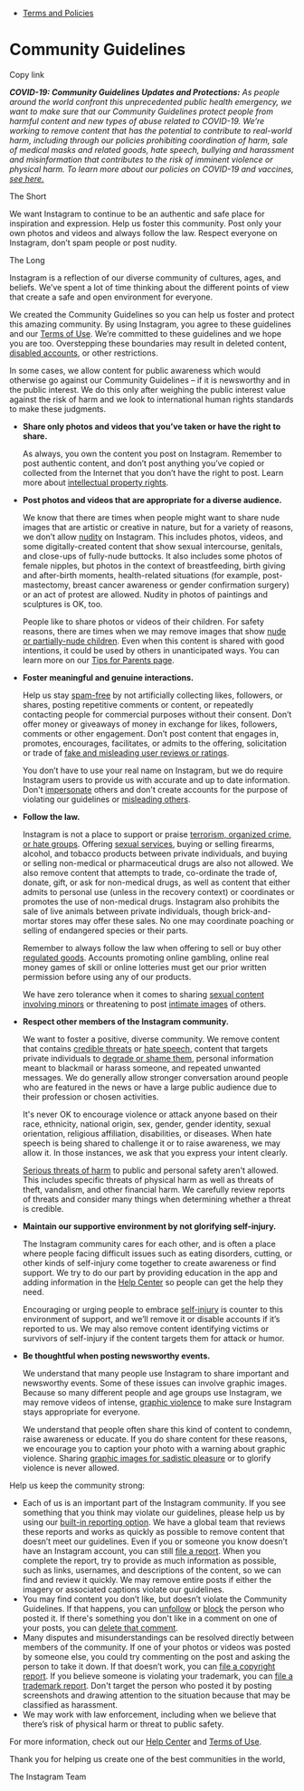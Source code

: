 *   [Terms and Policies](https://help.instagram.com/1417489251945243/?helpref=breadcrumb)

Community Guidelines
====================

Copy link

_**COVID-19: Community Guidelines Updates and Protections:** As people around the world confront this unprecedented public health emergency, we want to make sure that our Community Guidelines protect people from harmful content and new types of abuse related to COVID-19. We’re working to remove content that has the potential to contribute to real-world harm, including through our policies prohibiting coordination of harm, sale of medical masks and related goods, hate speech, bullying and harassment and misinformation that contributes to the risk of imminent violence or physical harm. To learn more about our policies on COVID-19 and vaccines, [see here.](https://help.instagram.com/697825587576762?helpref=faq_content)_

The Short

We want Instagram to continue to be an authentic and safe place for inspiration and expression. Help us foster this community. Post only your own photos and videos and always follow the law. Respect everyone on Instagram, don’t spam people or post nudity.

The Long

Instagram is a reflection of our diverse community of cultures, ages, and beliefs. We’ve spent a lot of time thinking about the different points of view that create a safe and open environment for everyone.

We created the Community Guidelines so you can help us foster and protect this amazing community. By using Instagram, you agree to these guidelines and our [Terms of Use](https://www.instagram.com/legal/terms). We’re committed to these guidelines and we hope you are too. Overstepping these boundaries may result in deleted content, [disabled accounts](https://help.instagram.com/366993040048856?helpref=faq_content), or other restrictions.

In some cases, we allow content for public awareness which would otherwise go against our Community Guidelines – if it is newsworthy and in the public interest. We do this only after weighing the public interest value against the risk of harm and we look to international human rights standards to make these judgments.

*   **Share only photos and videos that you’ve taken or have the right to share.**
    
    As always, you own the content you post on Instagram. Remember to post authentic content, and don’t post anything you’ve copied or collected from the Internet that you don’t have the right to post. Learn more about [intellectual property rights](https://help.instagram.com/126382350847838?helpref=faq_content).
    
*   **Post photos and videos that are appropriate for a diverse audience.**
    
    We know that there are times when people might want to share nude images that are artistic or creative in nature, but for a variety of reasons, we don’t allow [nudity](https://l.instagram.com/?u=https%3A%2F%2Fwww.facebook.com%2Fcommunitystandards%2Fadult_nudity_sexual_activity&e=AT1PfmSV1iFSjJJYUn2194JLwTuB99_FmU4DQMB187gM9gXlN9A8uFXilGP8q-_JxweT6c4TMQsApz6v_lkS51aThejDcxA9B41jUEvms-RDTaBIKkimikjCb7JooRjgGNLRVW8yUJpcOlOAen_Ccw) on Instagram. This includes photos, videos, and some digitally-created content that show sexual intercourse, genitals, and close-ups of fully-nude buttocks. It also includes some photos of female nipples, but photos in the context of breastfeeding, birth giving and after-birth moments, health-related situations (for example, post-mastectomy, breast cancer awareness or gender confirmation surgery) or an act of protest are allowed. Nudity in photos of paintings and sculptures is OK, too.
    
    People like to share photos or videos of their children. For safety reasons, there are times when we may remove images that show [nude or partially-nude children](https://l.instagram.com/?u=https%3A%2F%2Fwww.facebook.com%2Fcommunitystandards%2Fchild_nudity_sexual_exploitation&e=AT1PfmSV1iFSjJJYUn2194JLwTuB99_FmU4DQMB187gM9gXlN9A8uFXilGP8q-_JxweT6c4TMQsApz6v_lkS51aThejDcxA9B41jUEvms-RDTaBIKkimikjCb7JooRjgGNLRVW8yUJpcOlOAen_Ccw). Even when this content is shared with good intentions, it could be used by others in unanticipated ways. You can learn more on our [Tips for Parents page](https://help.instagram.com/154475974694511/?helpref=faq_content).
    
*   **Foster meaningful and genuine interactions.**
    
    Help us stay [spam-free](https://l.instagram.com/?u=https%3A%2F%2Fwww.facebook.com%2Fcommunitystandards%2Fspam&e=AT1PfmSV1iFSjJJYUn2194JLwTuB99_FmU4DQMB187gM9gXlN9A8uFXilGP8q-_JxweT6c4TMQsApz6v_lkS51aThejDcxA9B41jUEvms-RDTaBIKkimikjCb7JooRjgGNLRVW8yUJpcOlOAen_Ccw) by not artificially collecting likes, followers, or shares, posting repetitive comments or content, or repeatedly contacting people for commercial purposes without their consent. Don’t offer money or giveaways of money in exchange for likes, followers, comments or other engagement. Don’t post content that engages in, promotes, encourages, facilitates, or admits to the offering, solicitation or trade of [fake and misleading user reviews or ratings](https://l.instagram.com/?u=https%3A%2F%2Fwww.facebook.com%2Fcommunitystandards%2Ffraud_deception&e=AT1PfmSV1iFSjJJYUn2194JLwTuB99_FmU4DQMB187gM9gXlN9A8uFXilGP8q-_JxweT6c4TMQsApz6v_lkS51aThejDcxA9B41jUEvms-RDTaBIKkimikjCb7JooRjgGNLRVW8yUJpcOlOAen_Ccw).
    
    You don’t have to use your real name on Instagram, but we do require Instagram users to provide us with accurate and up to date information. Don't [impersonate](https://l.instagram.com/?u=https%3A%2F%2Fwww.facebook.com%2Fcommunitystandards%2Fmisrepresentation&e=AT1PfmSV1iFSjJJYUn2194JLwTuB99_FmU4DQMB187gM9gXlN9A8uFXilGP8q-_JxweT6c4TMQsApz6v_lkS51aThejDcxA9B41jUEvms-RDTaBIKkimikjCb7JooRjgGNLRVW8yUJpcOlOAen_Ccw) others and don't create accounts for the purpose of violating our guidelines or [misleading others](https://l.instagram.com/?u=https%3A%2F%2Ftransparency.fb.com%2Fpolicies%2Fcommunity-standards%2Finauthentic-behavior%2F&e=AT1PfmSV1iFSjJJYUn2194JLwTuB99_FmU4DQMB187gM9gXlN9A8uFXilGP8q-_JxweT6c4TMQsApz6v_lkS51aThejDcxA9B41jUEvms-RDTaBIKkimikjCb7JooRjgGNLRVW8yUJpcOlOAen_Ccw).
    
*   **Follow the law.**
    
    Instagram is not a place to support or praise [terrorism, organized crime, or hate groups](https://l.instagram.com/?u=https%3A%2F%2Fwww.facebook.com%2Fcommunitystandards%2Fdangerous_individuals_organizations&e=AT1PfmSV1iFSjJJYUn2194JLwTuB99_FmU4DQMB187gM9gXlN9A8uFXilGP8q-_JxweT6c4TMQsApz6v_lkS51aThejDcxA9B41jUEvms-RDTaBIKkimikjCb7JooRjgGNLRVW8yUJpcOlOAen_Ccw). Offering [sexual services](https://l.instagram.com/?u=https%3A%2F%2Fwww.facebook.com%2Fcommunitystandards%2Fsexual_solicitation&e=AT1PfmSV1iFSjJJYUn2194JLwTuB99_FmU4DQMB187gM9gXlN9A8uFXilGP8q-_JxweT6c4TMQsApz6v_lkS51aThejDcxA9B41jUEvms-RDTaBIKkimikjCb7JooRjgGNLRVW8yUJpcOlOAen_Ccw), buying or selling firearms, alcohol, and tobacco products between private individuals, and buying or selling non-medical or pharmaceutical drugs are also not allowed. We also remove content that attempts to trade, co-ordinate the trade of, donate, gift, or ask for non-medical drugs, as well as content that either admits to personal use (unless in the recovery context) or coordinates or promotes the use of non-medical drugs. Instagram also prohibits the sale of live animals between private individuals, though brick-and-mortar stores may offer these sales. No one may coordinate poaching or selling of endangered species or their parts.
    
    Remember to always follow the law when offering to sell or buy other [regulated goods](https://l.instagram.com/?u=https%3A%2F%2Fwww.facebook.com%2Fcommunitystandards%2Fregulated_goods&e=AT1PfmSV1iFSjJJYUn2194JLwTuB99_FmU4DQMB187gM9gXlN9A8uFXilGP8q-_JxweT6c4TMQsApz6v_lkS51aThejDcxA9B41jUEvms-RDTaBIKkimikjCb7JooRjgGNLRVW8yUJpcOlOAen_Ccw). Accounts promoting online gambling, online real money games of skill or online lotteries must get our prior written permission before using any of our products.
    
    We have zero tolerance when it comes to sharing [sexual content involving minors](https://l.instagram.com/?u=https%3A%2F%2Fwww.facebook.com%2Fcommunitystandards%2Fchild_nudity_sexual_exploitation&e=AT1PfmSV1iFSjJJYUn2194JLwTuB99_FmU4DQMB187gM9gXlN9A8uFXilGP8q-_JxweT6c4TMQsApz6v_lkS51aThejDcxA9B41jUEvms-RDTaBIKkimikjCb7JooRjgGNLRVW8yUJpcOlOAen_Ccw) or threatening to post [intimate images](https://l.instagram.com/?u=https%3A%2F%2Fwww.facebook.com%2Fcommunitystandards%2Fsexual_exploitation_adults&e=AT1PfmSV1iFSjJJYUn2194JLwTuB99_FmU4DQMB187gM9gXlN9A8uFXilGP8q-_JxweT6c4TMQsApz6v_lkS51aThejDcxA9B41jUEvms-RDTaBIKkimikjCb7JooRjgGNLRVW8yUJpcOlOAen_Ccw) of others.
    
*   **Respect other members of the Instagram community.**
    
    We want to foster a positive, diverse community. We remove content that contains [credible threats](https://l.instagram.com/?u=https%3A%2F%2Fwww.facebook.com%2Fcommunitystandards%2Fcredible_violence&e=AT1PfmSV1iFSjJJYUn2194JLwTuB99_FmU4DQMB187gM9gXlN9A8uFXilGP8q-_JxweT6c4TMQsApz6v_lkS51aThejDcxA9B41jUEvms-RDTaBIKkimikjCb7JooRjgGNLRVW8yUJpcOlOAen_Ccw) or [hate speech](https://l.instagram.com/?u=https%3A%2F%2Fwww.facebook.com%2Fcommunitystandards%2Fhate_speech&e=AT1PfmSV1iFSjJJYUn2194JLwTuB99_FmU4DQMB187gM9gXlN9A8uFXilGP8q-_JxweT6c4TMQsApz6v_lkS51aThejDcxA9B41jUEvms-RDTaBIKkimikjCb7JooRjgGNLRVW8yUJpcOlOAen_Ccw), content that targets private individuals to [degrade or shame them](https://l.instagram.com/?u=https%3A%2F%2Fwww.facebook.com%2Fcommunitystandards%2Fbullying&e=AT1PfmSV1iFSjJJYUn2194JLwTuB99_FmU4DQMB187gM9gXlN9A8uFXilGP8q-_JxweT6c4TMQsApz6v_lkS51aThejDcxA9B41jUEvms-RDTaBIKkimikjCb7JooRjgGNLRVW8yUJpcOlOAen_Ccw), personal information meant to blackmail or harass someone, and repeated unwanted messages. We do generally allow stronger conversation around people who are featured in the news or have a large public audience due to their profession or chosen activities.
    
    It's never OK to encourage violence or attack anyone based on their race, ethnicity, national origin, sex, gender, gender identity, sexual orientation, religious affiliation, disabilities, or diseases. When hate speech is being shared to challenge it or to raise awareness, we may allow it. In those instances, we ask that you express your intent clearly.
    
    [Serious threats of harm](https://l.instagram.com/?u=https%3A%2F%2Fwww.facebook.com%2Fcommunitystandards%2Fcredible_violence&e=AT1PfmSV1iFSjJJYUn2194JLwTuB99_FmU4DQMB187gM9gXlN9A8uFXilGP8q-_JxweT6c4TMQsApz6v_lkS51aThejDcxA9B41jUEvms-RDTaBIKkimikjCb7JooRjgGNLRVW8yUJpcOlOAen_Ccw) to public and personal safety aren't allowed. This includes specific threats of physical harm as well as threats of theft, vandalism, and other financial harm. We carefully review reports of threats and consider many things when determining whether a threat is credible.
    
*   **Maintain our supportive environment by not glorifying self-injury.**
    
    The Instagram community cares for each other, and is often a place where people facing difficult issues such as eating disorders, cutting, or other kinds of self-injury come together to create awareness or find support. We try to do our part by providing education in the app and adding information in the [Help Center](https://help.instagram.com/) so people can get the help they need.
    
    Encouraging or urging people to embrace [self-injury](https://l.instagram.com/?u=https%3A%2F%2Fwww.facebook.com%2Fcommunitystandards%2Fsuicide_self_injury_violence&e=AT1PfmSV1iFSjJJYUn2194JLwTuB99_FmU4DQMB187gM9gXlN9A8uFXilGP8q-_JxweT6c4TMQsApz6v_lkS51aThejDcxA9B41jUEvms-RDTaBIKkimikjCb7JooRjgGNLRVW8yUJpcOlOAen_Ccw) is counter to this environment of support, and we’ll remove it or disable accounts if it’s reported to us. We may also remove content identifying victims or survivors of self-injury if the content targets them for attack or humor.
    
*   **Be thoughtful when posting newsworthy events.**
    
    We understand that many people use Instagram to share important and newsworthy events. Some of these issues can involve graphic images. Because so many different people and age groups use Instagram, we may remove videos of intense, [graphic violence](https://l.instagram.com/?u=https%3A%2F%2Fwww.facebook.com%2Fcommunitystandards%2Fgraphic_violence&e=AT1PfmSV1iFSjJJYUn2194JLwTuB99_FmU4DQMB187gM9gXlN9A8uFXilGP8q-_JxweT6c4TMQsApz6v_lkS51aThejDcxA9B41jUEvms-RDTaBIKkimikjCb7JooRjgGNLRVW8yUJpcOlOAen_Ccw) to make sure Instagram stays appropriate for everyone.
    
    We understand that people often share this kind of content to condemn, raise awareness or educate. If you do share content for these reasons, we encourage you to caption your photo with a warning about graphic violence. Sharing [graphic images for sadistic pleasure](https://l.instagram.com/?u=https%3A%2F%2Fwww.facebook.com%2Fcommunitystandards%2Fcruel_insensitive&e=AT1PfmSV1iFSjJJYUn2194JLwTuB99_FmU4DQMB187gM9gXlN9A8uFXilGP8q-_JxweT6c4TMQsApz6v_lkS51aThejDcxA9B41jUEvms-RDTaBIKkimikjCb7JooRjgGNLRVW8yUJpcOlOAen_Ccw) or to glorify violence is never allowed.
    

Help us keep the community strong:

*   Each of us is an important part of the Instagram community. If you see something that you think may violate our guidelines, please help us by using our [built-in reporting option](https://help.instagram.com/165828726894770?helpref=faq_content). We have a global team that reviews these reports and works as quickly as possible to remove content that doesn’t meet our guidelines. Even if you or someone you know doesn’t have an Instagram account, you can still [file a report](https://help.instagram.com/contact/383679321740945). When you complete the report, try to provide as much information as possible, such as links, usernames, and descriptions of the content, so we can find and review it quickly. We may remove entire posts if either the imagery or associated captions violate our guidelines.
*   You may find content you don’t like, but doesn’t violate the Community Guidelines. If that happens, you can [unfollow](https://help.instagram.com/286340048138725?helpref=faq_content) or [block](https://help.instagram.com/426700567389543/?helpref=faq_content) the person who posted it. If there's something you don't like in a comment on one of your posts, you can [delete that comment](https://help.instagram.com/289098941190483?helpref=faq_content).
*   Many disputes and misunderstandings can be resolved directly between members of the community. If one of your photos or videos was posted by someone else, you could try commenting on the post and asking the person to take it down. If that doesn’t work, you can [file a copyright report](https://help.instagram.com/126382350847838?helpref=faq_content). If you believe someone is violating your trademark, you can [file a trademark report](https://help.instagram.com/222826637847963?helpref=faq_content). Don't target the person who posted it by posting screenshots and drawing attention to the situation because that may be classified as harassment.
*   We may work with law enforcement, including when we believe that there’s risk of physical harm or threat to public safety.

For more information, check out our [Help Center](https://help.instagram.com/) and [Terms of Use](https://l.instagram.com/?u=http%3A%2F%2Finstagram.com%2Flegal%2Fterms%2F%23&e=AT1PfmSV1iFSjJJYUn2194JLwTuB99_FmU4DQMB187gM9gXlN9A8uFXilGP8q-_JxweT6c4TMQsApz6v_lkS51aThejDcxA9B41jUEvms-RDTaBIKkimikjCb7JooRjgGNLRVW8yUJpcOlOAen_Ccw).

Thank you for helping us create one of the best communities in the world,

The Instagram Team